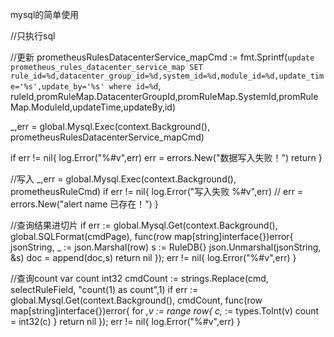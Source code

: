mysql的简单使用


//只执行sql

//更新
prometheusRulesDatacenterService_mapCmd := fmt.Sprintf(`update prometheus_rules_datacenter_service_map SET 
  rule_id=%d,datacenter_group_id=%d,system_id=%d,module_id=%d,update_time='%s',update_by='%s' where id=%d`,
  ruleId,promRuleMap.DatacenterGroupId,promRuleMap.SystemId,promRuleMap.ModuleId,updateTime,updateBy,id)

_,err = global.Mysql.Exec(context.Background(), prometheusRulesDatacenterService_mapCmd)

  if err != nil{
    log.Error("%#v",err)
    err = errors.New("数据写入失败！")
    return
  }


//写入
  _,err = global.Mysql.Exec(context.Background(), prometheusRuleCmd)
  if err != nil{
    log.Error("写入失败 %#v",err)
    // err = errors.New("alert name 已存在！")
  }




//查询结果进切片
if err := global.Mysql.Get(context.Background(), global.SQLFormat(cmdPage), func(row map[string]interface{})error{  
    jsonString, _ := json.Marshal(row)
    s := RuleDB{}
    json.Unmarshal(jsonString, &s)
    doc = append(doc,s)
    return nil
  }); err != nil{
    log.Error("%#v",err)
  }

  //查询count
  var count int32
  cmdCount := strings.Replace(cmd, selectRuleField, "count(1) as count",1)
  if err := global.Mysql.Get(context.Background(), cmdCount, func(row map[string]interface{})error{ 
    for _,v := range row{
      c,_ := types.ToInt(v)
      count = int32(c)
    }
    return nil
  }); err != nil{
    log.Error("%#v",err)
  }


